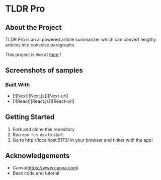 <!-- PROJECT LOGO -->

# TLDR Pro

## About the Project

TLDR Pro is an ai powered article summarizer which can convert lengthy articles into conscise paragraphs.

This project is live at [here](https://ai-summarizer-kfnnmben9-sherimin.vercel.app) !

## Screenshots of samples

### Built With

- [![Next][Next.js]][Next-url]
- [![React][React.js]][React-url]

## Getting Started

1. Fork and clone this repository
2. Run `npm run dev` to start.
3. Go to http://localhost:5173/ in your browser and tinker with the app!

## Acknowledgements

- Canva(https://www.canva.com)
- Base code and tutorial
